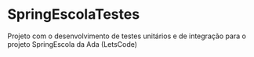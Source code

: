# SpringEscolaTestes
Projeto com o desenvolvimento de testes unitários e de integração para o projeto SpringEscola da Ada (LetsCode)
